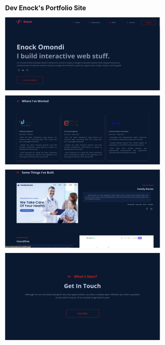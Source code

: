 ## Dev Enock's Portfolio Site

![user-form](readmeimages/home.png)

![user-form](readmeimages/experience.png)

![user-form](readmeimages/work.png)

![user-form](readmeimages/contact.png)
